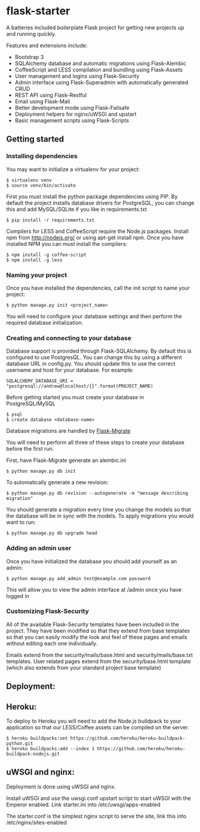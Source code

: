 flask-starter
=============

A batteries included boilerplate Flask project for getting new projects up and
running quickly.

Features and extensions include:

* Bootstrap 3
* SQLAlchemy database and automatic migrations using Flask-Alembic
* CoffeeScript and LESS compilation and bundling using Flask-Assets
* User management and logins using Flask-Security
* Admin interface using Flask-Superadmin with automatically generated CRUD
* REST API using Flask-Restful
* Email using Flask-Mail
* Better development mode using Flask-Failsafe
* Deployment helpers for nginx/uWSGI and upstart
* Basic management scripts using Flask-Scripts


Getting started
---------------

### Installing dependencies

You may want to initialize a virtualenv for your project:

    $ virtualenv venv
    $ source venv/bin/activate

First you must install the python package dependencies using PIP. By default
the project installs database drivers for PostgreSQL, you can change this and
add MySQL/SQLite if you like in requirements.txt

    $ pip install -r requirements.txt

Compilers for LESS and CoffeeScript require the Node.js packages. Install npm
from http://nodejs.org/ or using apt-get install npm. Once you have installed
NPM you can must install the compilers:

    $ npm install -g coffee-script
    $ npm install -g less


### Naming your project

Once you have installed the dependencies, call the init script to name your
project:

    $ python manage.py init <project_name>

You will need to configure your database settings and then perform the required
database initialization.

### Creating and connecting to your database

Database support is provided through Flask-SQLAlchemy. By default this is
configured to use PostgresQL. You can change this by using a different database
URL in config.py. You should update this to use the correct username and host
for your database. For example:

    SQLALCHEMY_DATABASE_URI = "postgresql://andrew@localhost/{}".format(PROJECT_NAME)

Before getting started you must create your database in PostgreSQL/MySQL

    $ psql
    $ create database <database-name>

Database migrations are handled by [Flask-Migrate](https://github.com/miguelgrinberg/Flask-Migrate)

You will need to perform all three of these steps to create your database
before the first run.

First, have Flask-Migrate generate an alembic.ini

    $ python manage.py db init

To automatically generate a new revision:

    $ python manage.py db revision --autogenerate -m "message describing migration"

You should generate a migration every time you change the models so that the
database will be in sync with the models. To apply migrations you would want to
run:

    $ python manage.py db upgrade head

### Adding an admin user

Once you have initialized the database you should add yourself as an admin:

    $ python manage.py add_admin test@example.com password

This will allow you to view the admin interface at /admin once you have logged
in

### Customizing Flask-Security

All of the available Flask-Security templates have been included in the project.
They have been modified so that they extend from base templates so that you can
easily modify the look and feel of these pages and emails without editing each
one individually.

Emails extend from the security/mails/base.html and security/mails/base.txt
templates. User related pages extend from the security/base.html template
(which also extends from your standard project base template)


Deployment:
-----------

Heroku:
-------

To deploy to Heroku you will need to add the Node.js buildpack to your
application so that our LESS/Coffee assets can be compiled on the server.

    $ heroku buildpacks:set https://github.com/heroku/heroku-buildpack-python.git
    $ heroku buildpacks:add --index 1 https://github.com/heroku/heroku-buildpack-nodejs.git

uWSGI and nginx:
----------------

Deployment is done using uWSGI and nginx.

Install uWSGI and use the uwsgi.conf upstart script to start uWSGI with the
Emperor enabled. Link starter.ini into /etc/uwsgi/apps-enabled

The starter.conf is the simplest nginx script to serve the site, link this into
/etc/nginx/sites-enabled
